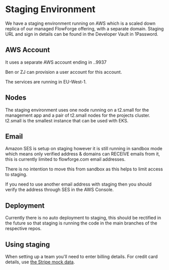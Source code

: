 # Staging Environment

We have a staging environment running on AWS which is a scaled down replica of
our managed FlowForge offering, with a separate domain. Staging URL and sign in
details can be found in the Developer Vault in 1Password.

## AWS Account

It uses a separate AWS account ending in ..9937

Ben or ZJ can provision a user account for this account.

The services are running in EU-West-1.

## Nodes

The staging environment uses one node running on a t2.small for the management
app and a pair of t2.small nodes for the projects cluster. t2.small is the
smallest instance that can be used with EKS.

## Email

Amazon SES is setup on staging however it is still running in sandbox mode which means only verified address & domains can RECEIVE emails from it, this is currently limited to flowforge.com email addresses.

There is no intention to move this from sandbox as this helps to limit access to staging.

If you need to use another email address with staging then you should verify the address through SES in the AWS Console.

## Deployment

Currently there is no auto deployment to staging, this should be rectified in the future so that staging is running the code in the main branches  of the respective repos.

## Using staging

When setting up a team you'll need to enter billing details. For credit card
details, use [the Stripe mock data](https://stripe.com/docs/testing#testing-interactively).
